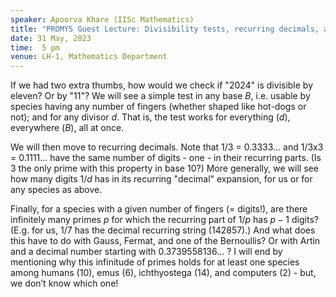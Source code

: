 ```yaml
---
speaker: Apoorva Khare (IISc Mathematics)
title: "PROMYS Guest Lecture: Divisibility tests, recurring decimals, and Artin's conjecture"
date: 31 May, 2023
time:  5 pm
venue: LH-1, Mathematics Department
---
```


If we had two extra thumbs, how would we check if "2024" is divisible by eleven? Or by "11"? We will see a simple test in any base
$B$, i.e. usable by species having any number of fingers (whether shaped like hot-dogs or not); and for any divisor $d$.
That is, the test works for everything ($d$), everywhere ($B$), all at once.

We will then move to recurring decimals. Note that 1/3 = 0.3333... and 1/3x3 = 0.1111... have the same number of digits - one -
in their recurring parts. (Is 3 the only prime with this property in base 10?) More generally, we will see how many digits $1/d$
has in its recurring "decimal" expansion, for us or for any species as above.

Finally, for a species with a given number of fingers (= digits!), are there infinitely many primes $p$ for which the recurring part
of $1/p$ has $p-1$ digits? (E.g. for us, 1/7 has the decimal recurring string (142857).) And what does this have to do with Gauss,
Fermat, and one of the Bernoullis? Or with Artin and a decimal number starting with 0.3739558136... ? I will end by mentioning why
this infinitude of primes holds for at least one species among humans (10), emus (6), ichthyostega (14), and computers (2) - but,
we don’t know which one!
